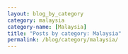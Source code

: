 ```yaml
---
layout: blog_by_category
category: malaysia
category-name: [Malaysia]
title: "Posts by category: Malaysia"
permalink: /blog/category/malaysia/
---
```

